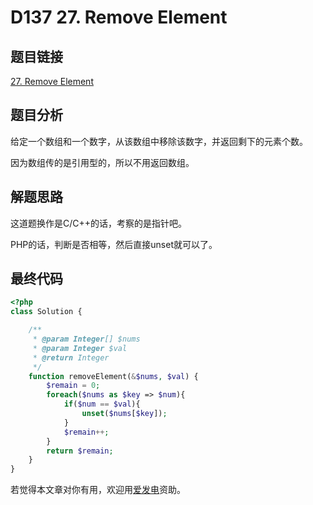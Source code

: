# D137 27. Remove Element

## 题目链接

[27. Remove Element](https://leetcode.com/problems/remove-element/)

## 题目分析

给定一个数组和一个数字，从该数组中移除该数字，并返回剩下的元素个数。

因为数组传的是引用型的，所以不用返回数组。

## 解题思路

这道题换作是C/C++的话，考察的是指针吧。

PHP的话，判断是否相等，然后直接unset就可以了。

## 最终代码

```php
<?php
class Solution {

    /**
     * @param Integer[] $nums
     * @param Integer $val
     * @return Integer
     */
    function removeElement(&$nums, $val) {
        $remain = 0;
        foreach($nums as $key => $num){
            if($num == $val){
                unset($nums[$key]);
            }
            $remain++;
        }
        return $remain;
    }
}
```

若觉得本文章对你有用，欢迎用[爱发电](https://afdian.net/@skys215)资助。

